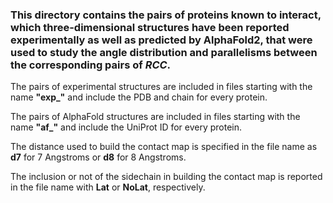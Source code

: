 <h3>This directory contains the pairs of proteins known to interact, which three-dimensional structures have been reported experimentally as well as predicted by AlphaFold2, that were used to study the angle distribution and parallelisms between the corresponding pairs of <i>RCC</i>.</h3>
<p></p>The pairs of experimental structures are included in files starting with the name <b>"exp_"</b> and include the PDB and chain for every protein.</p>
<p></p>The pairs of AlphaFold structures are included in files starting with the name <b>"af_"</b> and include the UniProt ID for every protein.</p>
<p>The distance used to build the contact map is specified in the file name as <b>d7</b> for 7 Angstroms or <b>d8</b> for 8 Angstroms.</p>
<p>The inclusion or not of the sidechain in building the contact map is reported in the file name with <b>Lat</b> or <b>NoLat</b>, respectively.</p>
